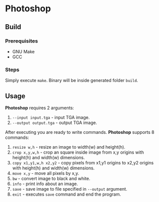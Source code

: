 # Photoshop
## Build
### Prerequisites
* GNU Make
* GCC
### Steps
Simply execute `make`. Binary will be inside generated folder `build`.
## Usage
**Photoshop** requires 2 arguments:
1. `--input input.tga` - input TGA image.
2. `--output output.tga` - output TGA image.

After executing you are ready to write commands. **Photoshop** supports 8 commands:
1. `resize w,h` - resize an image to width(w) and height(h).
2. `crop x,y,w,h` - crop an square inside image from x,y origins with height(h) and width(w) dimensions.
3. `copy x1,y1,w,h x2,y2` - copy pixels from x1,y1 origins to x2,y2 origins with height(h) and width(w) dimensions.
4. `move x,y` - move all pixels by x,y.
5. `bw` - convert image to black and white.
6. `info` - print info about an image.
7. `save` - save image to file specified in `--output` argument.
8. `exit` - executes `save` command and end the program.
